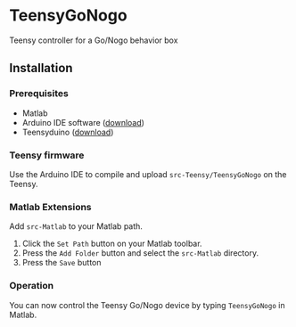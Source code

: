 # TeensyGoNogo
Teensy controller for a Go/Nogo behavior box

## Installation

### Prerequisites 
- Matlab
- Arduino IDE software ([download](https://www.arduino.cc/en/Main/Software))
- Teensyduino ([download](https://www.pjrc.com/teensy/td_download.html))

### Teensy firmware
Use the Arduino IDE to compile and upload `src-Teensy/TeensyGoNogo` on the Teensy.

### Matlab Extensions
Add `src-Matlab` to your Matlab path. 
1) Click the `Set Path` button on your Matlab toolbar.
1) Press the `Add Folder` button and select the `src-Matlab` directory.
1) Press the `Save` button

### Operation
You can now control the Teensy Go/Nogo device by typing `TeensyGoNogo` in Matlab.
